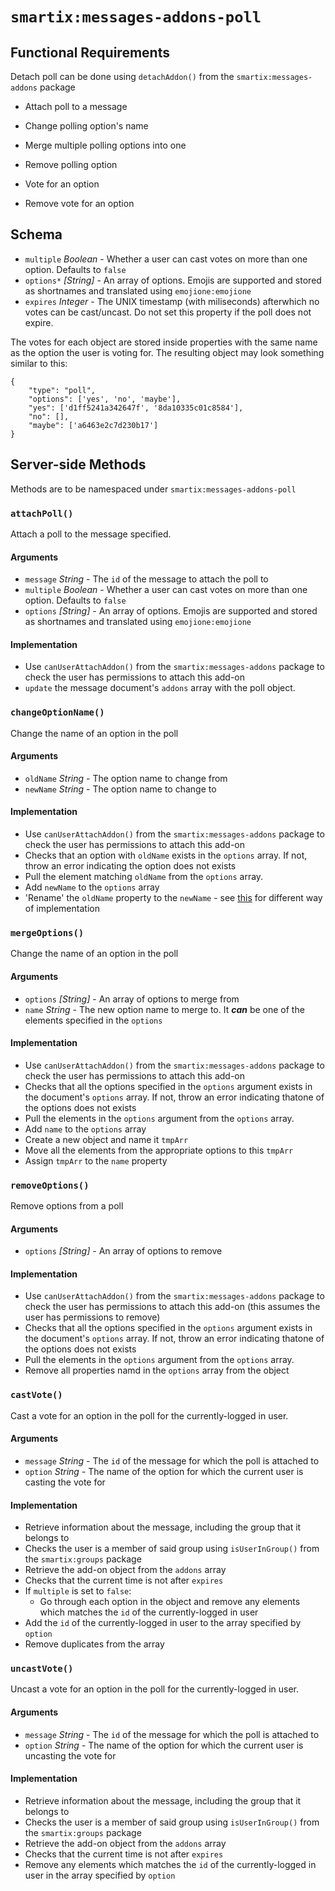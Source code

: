 # `smartix:messages-addons-poll`

## Functional Requirements

Detach poll can be done using `detachAddon()` from the `smartix:messages-addons` package

* Attach poll to a message

* Change polling option's name
* Merge multiple polling options into one
* Remove polling option

* Vote for an option
* Remove vote for an option

## Schema

* `multiple` *Boolean* - Whether a user can cast votes on more than one option. Defaults to `false`
* `options*` *[String]* - An array of options. Emojis are supported and stored as shortnames and translated using `emojione:emojione`
* `expires` *Integer* - The UNIX timestamp (with miliseconds) afterwhich no votes can be cast/uncast. Do not set this property if the poll does not expire.

The votes for each object are stored inside properties with the same name as the option the user is voting for. The resulting object may look something similar to this:

	{
		"type": "poll",
		"options": ['yes', 'no', 'maybe'],
		"yes": ['d1ff5241a342647f', '8da10335c01c8584'],
		"no": [],
		"maybe": ['a6463e2c7d230b17']
	}

## Server-side Methods

Methods are to be namespaced under `smartix:messages-addons-poll`

### `attachPoll()`

Attach a poll to the message specified.

#### Arguments

* `message` *String* - The `id` of the message to attach the poll to
* `multiple` *Boolean* - Whether a user can cast votes on more than one option. Defaults to `false`
* `options` *[String]* - An array of options. Emojis are supported and stored as shortnames and translated using `emojione:emojione`

#### Implementation

* Use `canUserAttachAddon()` from the `smartix:messages-addons` package to check the user has permissions to attach this add-on
* `update` the message document's `addons` array with the poll object.

### `changeOptionName()`

Change the name of an option in the poll

#### Arguments

* `oldName` *String* - The option name to change from
* `newName` *String* - The option name to change to

#### Implementation

* Use `canUserAttachAddon()` from the `smartix:messages-addons` package to check the user has permissions to attach this add-on
* Checks that an option with `oldName` exists in the `options` array. If not, throw an error indicating the option does not exists
* Pull the element matching `oldName` from the `options` array.
* Add `newName` to the `options` array
* 'Rename' the `oldName` property to the `newName` - see [this](http://stackoverflow.com/questions/4647817/javascript-object-rename-key) for different way of implementation

### `mergeOptions()`

Change the name of an option in the poll

#### Arguments

* `options` *[String]* - An array of options to merge from
* `name` *String* - The new option name to merge to. It ***can*** be one of the elements specified in the `options`

#### Implementation

* Use `canUserAttachAddon()` from the `smartix:messages-addons` package to check the user has permissions to attach this add-on
* Checks that all the options specified in the `options` argument exists in the document's `options` array. If not, throw an error indicating thatone of the options does not exists
* Pull the elements in the `options` argument from the `options` array.
* Add `name` to the `options` array
* Create a new object and name it `tmpArr`
* Move all the elements from the appropriate options to this `tmpArr`
* Assign `tmpArr` to the `name` property

### `removeOptions()`

Remove options from a poll

#### Arguments

* `options` *[String]* - An array of options to remove

#### Implementation

* Use `canUserAttachAddon()` from the `smartix:messages-addons` package to check the user has permissions to attach this add-on (this assumes the user has permissions to remove)
* Checks that all the options specified in the `options` argument exists in the document's `options` array. If not, throw an error indicating thatone of the options does not exists
* Pull the elements in the `options` argument from the `options` array.
* Remove all properties namd in the `options` array from the object

### `castVote()`

Cast a vote for an option in the poll for the currently-logged in user.

#### Arguments

* `message` *String* - The `id` of the message for which the poll is attached to
* `option` *String* - The name of the option for which the current user is casting the vote for

#### Implementation

* Retrieve information about the message, including the group that it belongs to
* Checks the user is a member of said group using `isUserInGroup()` from the `smartix:groups` package
* Retrieve the add-on object from the `addons` array
* Checks that the current time is not after `expires`
* If `multiple` is set to `false`:
  * Go through each option in the object and remove any elements which matches the `id` of the currently-logged in user
* Add the `id` of the currently-logged in user to the array specified by `option`
* Remove duplicates from the array

### `uncastVote()`

Uncast a vote for an option in the poll for the currently-logged in user.

#### Arguments

* `message` *String* - The `id` of the message for which the poll is attached to
* `option` *String* - The name of the option for which the current user is uncasting the vote for

#### Implementation

* Retrieve information about the message, including the group that it belongs to
* Checks the user is a member of said group using `isUserInGroup()` from the `smartix:groups` package
* Retrieve the add-on object from the `addons` array
* Checks that the current time is not after `expires`
* Remove any elements which matches the `id` of the currently-logged in user in the array specified by `option`

